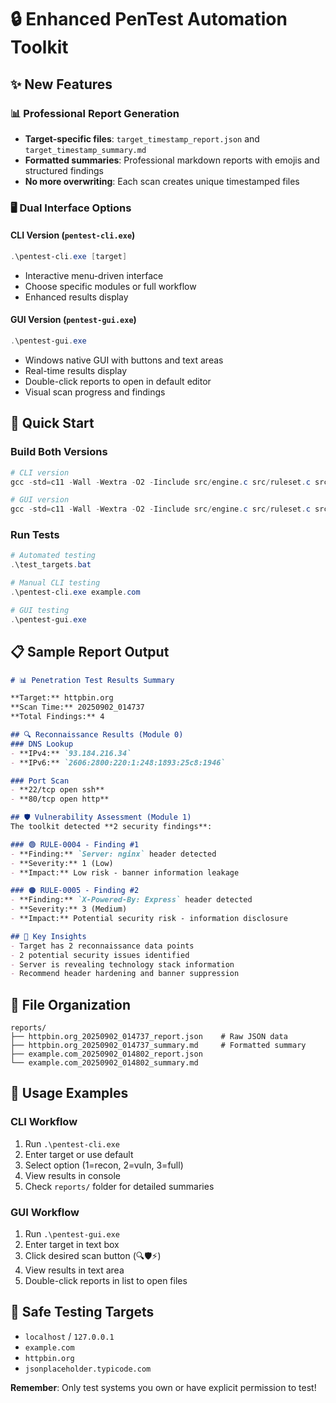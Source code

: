 # 🔒 Enhanced PenTest Automation Toolkit

## ✨ New Features

### 📊 **Professional Report Generation**
- **Target-specific files**: `target_timestamp_report.json` and `target_timestamp_summary.md`
- **Formatted summaries**: Professional markdown reports with emojis and structured findings
- **No more overwriting**: Each scan creates unique timestamped files

### 🖥️ **Dual Interface Options**

#### **CLI Version (`pentest-cli.exe`)**
```powershell
.\pentest-cli.exe [target]
```
- Interactive menu-driven interface
- Choose specific modules or full workflow
- Enhanced results display

#### **GUI Version (`pentest-gui.exe`)**
```powershell
.\pentest-gui.exe
```
- Windows native GUI with buttons and text areas
- Real-time results display
- Double-click reports to open in default editor
- Visual scan progress and findings

## 🚀 **Quick Start**

### Build Both Versions
```powershell
# CLI version
gcc -std=c11 -Wall -Wextra -O2 -Iinclude src/engine.c src/ruleset.c src/report.c src/main.c -o pentest-cli.exe

# GUI version  
gcc -std=c11 -Wall -Wextra -O2 -Iinclude src/engine.c src/ruleset.c src/report.c src/gui.c -o pentest-gui.exe -lgdi32 -luser32 -lkernel32 -lshell32
```

### Run Tests
```powershell
# Automated testing
.\test_targets.bat

# Manual CLI testing
.\pentest-cli.exe example.com

# GUI testing
.\pentest-gui.exe
```

## 📋 **Sample Report Output**

```markdown
# 📊 Penetration Test Results Summary

**Target:** httpbin.org  
**Scan Time:** 20250902_014737  
**Total Findings:** 4

## 🔍 Reconnaissance Results (Module 0)
### DNS Lookup
- **IPv4:** `93.184.216.34`
- **IPv6:** `2606:2800:220:1:248:1893:25c8:1946`

### Port Scan
- **22/tcp open ssh**
- **80/tcp open http**

## 🛡️ Vulnerability Assessment (Module 1)
The toolkit detected **2 security findings**:

### 🟢 RULE-0004 - Finding #1
- **Finding:** `Server: nginx` header detected
- **Severity:** 1 (Low)
- **Impact:** Low risk - banner information leakage

### 🟠 RULE-0005 - Finding #2
- **Finding:** `X-Powered-By: Express` header detected
- **Severity:** 3 (Medium)  
- **Impact:** Potential security risk - information disclosure

## 🎯 Key Insights
- Target has 2 reconnaissance data points
- 2 potential security issues identified
- Server is revealing technology stack information
- Recommend header hardening and banner suppression
```

## 📁 **File Organization**

```
reports/
├── httpbin.org_20250902_014737_report.json    # Raw JSON data
├── httpbin.org_20250902_014737_summary.md     # Formatted summary  
├── example.com_20250902_014802_report.json
└── example.com_20250902_014802_summary.md
```

## 🎯 **Usage Examples**

### CLI Workflow
1. Run `.\pentest-cli.exe`
2. Enter target or use default
3. Select option (1=recon, 2=vuln, 3=full)
4. View results in console
5. Check `reports/` folder for detailed summaries

### GUI Workflow  
1. Run `.\pentest-gui.exe`
2. Enter target in text box
3. Click desired scan button (🔍🛡️⚡)
4. View results in text area
5. Double-click reports in list to open files

## 🔧 **Safe Testing Targets**
- `localhost` / `127.0.0.1`
- `example.com` 
- `httpbin.org`
- `jsonplaceholder.typicode.com`

**Remember**: Only test systems you own or have explicit permission to test!
